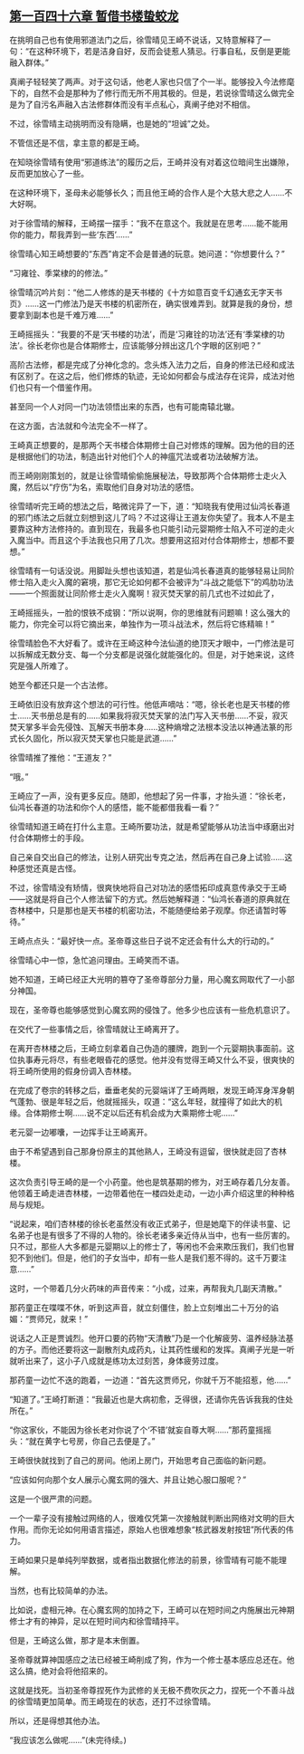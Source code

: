 ## [第一百四十六章 暂借书楼蛰蛟龙](https://www.xxbiquge.com/11_11207/9096203.html)


  在挑明自己也有使用邪道法门之后，徐雪晴见王崎不说话，又特意解释了一句：“在这种环境下，若是洁身自好，反而会徒惹人猜忌。行事自私，反倒是更能融入群体。”

  真阐子轻轻笑了两声。对于这句话，他老人家也只信了个一半。能够投入今法修麾下的，自然不会是那种为了修行而无所不用其极的。但是，若说徐雪晴这么做完全是为了自污名声融入古法修群体而没有半点私心，真阐子绝对不相信。

  不过，徐雪晴主动挑明而没有隐瞒，也是她的“坦诚”之处。

  不管信还是不信，拿主意的都是王崎。

  在知晓徐雪晴有使用“邪道练法”的履历之后，王崎并没有对着这位暗间生出嫌隙，反而更加放心了一些。

  在这种环境下，圣母未必能够长久；而且他王崎的合作人是个大慈大悲之人……不大好啊。

  对于徐雪晴的解释，王崎摆一摆手：“我不在意这个。我就是在思考……能不能用你的能力，帮我弄到一些‘东西’……”

  徐雪晴心知王崎想要的“东西”肯定不会是普通的玩意。她问道：“你想要什么？”

  “习雍铨、季棠棣的的修法。”

  徐雪晴沉吟片刻：“他二人修炼的是天书楼的《十方如意百变千幻通玄无字天书页》……这一门修法乃是天书楼的机密所在，确实很难弄到。就算是我的身份，想要拿到副本也是千难万难……”

  王崎摇摇头：“我要的不是‘天书楼的功法’，而是‘习雍铨的功法’还有‘季棠棣的功法’。徐长老你也是合体期修士，应该能够分辨出这几个字眼的区别吧？”

  高阶古法修，都是完成了分神化念的。念头炼入法力之后，自身的修法已经和成法有区别了。在这之后，他们修炼的轨迹，无论如何都会与成法存在诧异，成法对他们也只有一个借鉴作用。

  甚至同一个人对同一门功法领悟出来的东西，也有可能南辕北辙。

  在这方面，古法就和今法完全不一样了。

  王崎真正想要的，是那两个天书楼合体期修士自己对修炼的理解。因为他的目的还是根据他们的功法，制造出针对他们个人的神瘟咒法或者功法破解方法。

  而王崎刚刚策划的，就是让徐雪晴偷偷施展秘法，导致那两个合体期修士走火入魔，然后以“疗伤”为名，索取他们自身对功法的感悟。

  徐雪晴听完王崎的想法之后，略微诧异了一下，道：“知晓我有使用过仙鸿长春道的邪门练法之后就立刻想到这儿了吗？不过这得让王道友你失望了。我本人不是主要靠这种方法修持的。直到现在，我最多也只能引动元婴期修士陷入不可逆的走火入魔当中。而且这个手法我也只用了几次。想要用这招对付合体期修士，想都不要想。”

  徐雪晴有一句话没说。用脚趾头想也该知道，若是仙鸿长春道真的能够轻易让同阶修士陷入走火入魔的窘境，那它无论如何都不会被评为“斗战之能低下”的鸡肋功法——一个照面就让同阶修士走火入魔啊！寂灭焚天掌的前几式也不过如此了，

  王崎摇摇头，一脸的恨铁不成钢：“所以说啊，你的思维就有问题嘛！这么强大的能力，你完全可以将它摘出来，单独作为一项斗战法术，然后将它练精嘛！”

  徐雪晴脸色不大好看了。或许在王崎这种今法仙道的绝顶天才眼中，一门修法是可以拆解成无数分支、每一个分支都是说强化就能强化的。但是，对于她来说，这终究是强人所难了。

  她至今都还只是一个古法修。

  王崎依旧没有放弃这个想法的可行性。他低声嘀咕：“嗯，徐长老也是天书楼的修士……天书册总是有的……如果我将寂灭焚天掌的法门写入天书册……不妥，寂灭焚天掌多半会先侵蚀、瓦解天书册本身……这种熵增之法根本没法以神通法篆的形式长久固化，所以寂灭焚天掌也只能是武道……”

  徐雪晴推了推他：“王道友？”

  “哦。”

  王崎应了一声，没有更多反应。随即，他想起了另一件事，才抬头道：“徐长老，仙鸿长春道的功法和你个人的感悟，能不能都借我看一看？”

  徐雪晴知道王崎在打什么主意。王崎所要功法，就是希望能够从功法当中琢磨出对付合体期修士的手段。

  自己亲自交出自己的修法，让别人研究出专克之法，然后再在自己身上试验……这种感觉还真是古怪。

  不过，徐雪晴没有矫情，很爽快地将自己对功法的感悟拓印成真意传承交于王崎——这就是将自己个人修法留下的方式。然后她解释道：“仙鸿长春道的原典就在杏林楼中，只是那也是天书楼的机密功法，不能随便给弟子观摩。你还请暂时等待。”

  王崎点点头：“最好快一点。圣帝尊这些日子说不定还会有什么大的行动的。”

  徐雪晴心中一惊，急忙追问理由。王崎笑而不语。

  她不知道，王崎已经正大光明的篡夺了圣帝尊部分力量，用心魔玄网取代了一小部分神国。

  现在，圣帝尊也能够感觉到心魔玄网的侵蚀了。他多少也应该有一些危机意识了。

  在交代了一些事情之后，徐雪晴就让王崎离开了。

  在离开杏林楼之后，王崎立刻拿着自己伪造的腰牌，跑到一个元婴期执事面前。这位执事寿元将尽，有些老眼昏花的感觉。他并没有觉得王崎又什么不妥，很爽快的将王崎所使用的假身份调入杏林楼。

  在完成了卷宗的转移之后，垂垂老矣的元婴端详了王崎两眼，发现王崎浑身浑身朝气蓬勃、很是年轻之后，他就摇摇头，叹道：“这么年轻，就撞得了如此大的机缘。合体期修士啊……说不定以后还有机会成为大乘期修士呢……”

  老元婴一边嘟囔，一边挥手让王崎离开。

  由于不希望遇到自己那身份原主的其他熟人，王崎没有逗留，很快就走回了杏林楼。

  这次负责引导王崎的是一个小药童。他也是筑基期的修为，对王崎存着几分友善。他领着王崎走进杏林楼，一边带着他在一楼四处走动，一边小声介绍这里的种种格局与规矩。

  “说起来，咱们杏林楼的徐长老虽然没有收正式弟子，但是她麾下的伴读书童、记名弟子也是有很多了不得的人物的。徐长老诸多亲近侍从当中，也有一些厉害的。只不过，那些人大多都是元婴期以上的修士了，等闲也不会来欺压我们，我们也冒犯不到他们。但是，他们的子女当中，却有一些人是我们惹不得的。这千万要注意……”

  这时，一个带着几分火药味的声音传来：“小成，过来，再帮我丸几副天清散。”

  那药童正在喋喋不休，听到这声音，就立刻僵住，脸上立刻堆出二十万分的谄媚：“贾师兄，就来！”

  说话之人正是贾诚烈。他开口要的药物“天清散”乃是一个化解疲劳、温养经脉法基的方子。而他还要将这一副散剂丸成药丸，让其药性缓和的发挥。真阐子光是一听就听出来了，这小子八成就是练功太过刻苦，身体疲劳过度。

  那药童一边忙不迭的跑着，一边道：“首先这贾师兄，你就千万不能招惹，他……”

  “知道了。”王崎打断道：“我最近也是大病初愈，乏得很，还请你先告诉我我的住处所在。”

  “你这家伙，不能因为徐长老对你说了个‘不错’就妄自尊大啊……”那药童摇摇头：“就在黄字七号房，你自己去便是了。”

  王崎很快就找到了自己的房间。他闭上房门，开始思考自己面临的新问题。

  “应该如何向那个女人展示心魔玄网的强大、并且让她心服口服呢？”

  这是一个很严肃的问题。

  一个一辈子没有接触过网络的人，很难仅凭第一次接触就判断出网络对文明的巨大作用。而你无论如何用语言描述，原始人也很难想象“核武器发射按钮”所代表的伟力。

  王崎如果只是单纯列举数据，或者指出数据化修法的前景，徐雪晴有可能不能理解。

  当然，也有比较简单的办法。

  比如说，虚相元神。在心魔玄网的加持之下，王崎可以在短时间之内施展出元神期修士才有的神异，足以在短时间内和徐雪晴持平。

  但是，王崎这么做，那才是本末倒置。

  圣帝尊就算神国感应之法已经被王崎削成了狗，作为一个修士基本感应总还在。他这么搞，绝对会将他招来的。

  这就是找死。当初圣帝尊捏死作为武修的关无极不费吹灰之力，捏死一个不善斗战的徐雪晴更加简单。而王崎现在的状态，还打不过徐雪晴。

  所以，还是得想其他办法。

  “我应该怎么做呢……”(未完待续。)
